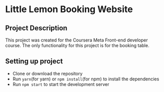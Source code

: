 # Little Lemon Booking Website

## Project Description
This project was created for the Coursera Meta Front-end developer course. The only functionality for this project is for the booking table.

## Setting up project
- Clone or download the repository
- Run `yarn`(for yarn) or `npm install`(for npm) to install the dependencies
- Run `npm start` to start the development server